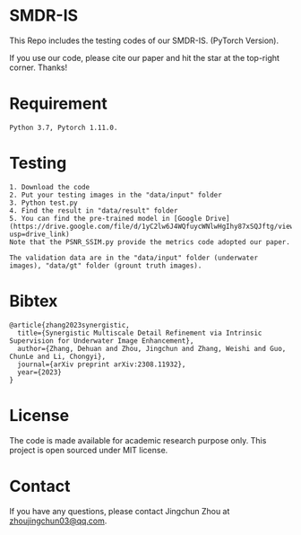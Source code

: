 # SMDR-IS

This Repo includes the testing codes of our SMDR-IS. (PyTorch Version).

If you use our code, please cite our paper and hit the star at the top-right corner. Thanks!


# Requirement
```
Python 3.7, Pytorch 1.11.0.
```


# Testing
```
1. Download the code
2. Put your testing images in the "data/input" folder
3. Python test.py
4. Find the result in "data/result" folder
5. You can find the pre-trained model in [Google Drive](https://drive.google.com/file/d/1yC2lw6J4WQfuycWNlwHgIhy87xSQJftg/view?usp=drive_link)
Note that the PSNR_SSIM.py provide the metrics code adopted our paper.
```

```
The validation data are in the "data/input" folder (underwater images), "data/gt" folder (grount truth images).
```

# Bibtex

```
@article{zhang2023synergistic,
  title={Synergistic Multiscale Detail Refinement via Intrinsic Supervision for Underwater Image Enhancement},
  author={Zhang, Dehuan and Zhou, Jingchun and Zhang, Weishi and Guo, ChunLe and Li, Chongyi},
  journal={arXiv preprint arXiv:2308.11932},
  year={2023}
}
```
#  License
The code is made available for academic research purpose only. This project is open sourced under MIT license.

# Contact
If you have any questions, please contact Jingchun Zhou at zhoujingchun03@qq.com.

